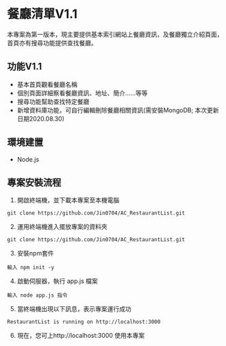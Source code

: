 # 餐廳清單V1.1
本專案為第一版本，現主要提供基本索引網站上餐廳資訊，及餐廳獨立介紹頁面，首頁亦有搜尋功能提供查找餐廳。

## 功能V1.1
  + 基本首頁觀看餐廳名稱
  + 個別頁面詳細察看餐廳資訊、地址、簡介......等等
  + 搜尋功能幫助查找特定餐廳
  + 新增資料庫功能，可自行編輯刪除餐廳相關資訊(需安裝MongoDB; 本次更新日期2020.08.30)

## 環境建置
  + Node.js

## 專案安裝流程
1. 開啟終端機，並下載本專案至本機電腦
```
git clone https://github.com/Jin0704/AC_RestaurantList.git
```
2. 運用終端機進入擺放專案的資料夾
```
git clone https://github.com/Jin0704/AC_RestaurantList.git
```
3. 安裝npm套件
```
輸入 npm init -y
```
4. 啟動伺服器，執行 app.js 檔案
```
輸入 node app.js 指令
```
5. 當終端機出現以下訊息，表示專案運行成功
```
RestaurantList is running on http://localhost:3000
```
6. 現在，您可上http://localhost:3000 使用本專案